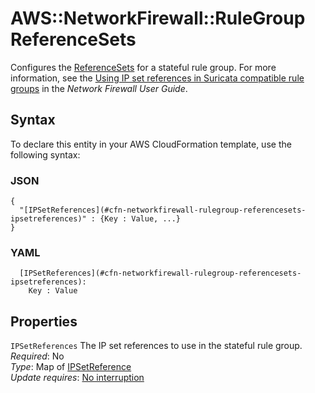 # AWS::NetworkFirewall::RuleGroup ReferenceSets<a name="aws-properties-networkfirewall-rulegroup-referencesets"></a>

Configures the [ReferenceSets](https://docs.aws.amazon.com/AWSCloudFormation/latest/UserGuide/aws-properties-networkfirewall-rulegroup-rulegroup.html#cfn-networkfirewall-rulegroup-rulegroup-referencesets) for a stateful rule group\. For more information, see the [Using IP set references in Suricata compatible rule groups](https://docs.aws.amazon.com/network-firewall/latest/developerguide/rule-groups-ip-set-references.html) in the _Network Firewall User Guide_\.

## Syntax<a name="aws-properties-networkfirewall-rulegroup-referencesets-syntax"></a>

To declare this entity in your AWS CloudFormation template, use the following syntax:

### JSON<a name="aws-properties-networkfirewall-rulegroup-referencesets-syntax.json"></a>

```
{
  "[IPSetReferences](#cfn-networkfirewall-rulegroup-referencesets-ipsetreferences)" : {Key : Value, ...}
}
```

### YAML<a name="aws-properties-networkfirewall-rulegroup-referencesets-syntax.yaml"></a>

```
  [IPSetReferences](#cfn-networkfirewall-rulegroup-referencesets-ipsetreferences):
    Key : Value
```

## Properties<a name="aws-properties-networkfirewall-rulegroup-referencesets-properties"></a>

`IPSetReferences` <a name="cfn-networkfirewall-rulegroup-referencesets-ipsetreferences"></a>
The IP set references to use in the stateful rule group\.  
_Required_: No  
_Type_: Map of [IPSetReference](aws-properties-networkfirewall-rulegroup-ipsetreference.md)  
_Update requires_: [No interruption](https://docs.aws.amazon.com/AWSCloudFormation/latest/UserGuide/using-cfn-updating-stacks-update-behaviors.html#update-no-interrupt)
